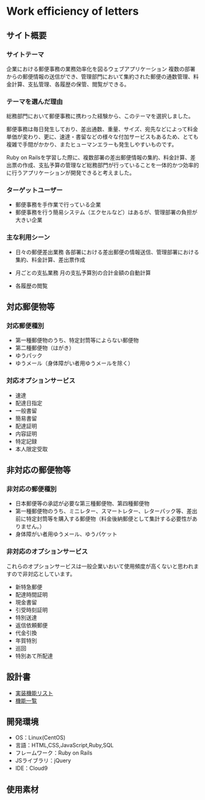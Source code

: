 # Work efficiency of letters

## サイト概要
### サイトテーマ
企業における郵便事務の業務効率化を図るウェブアプリケーション
複数の部署からの郵便情報の送信ができ、管理部門において集約された郵便の通数管理、料金計算、支払管理、各履歴の保管、閲覧ができる。

### テーマを選んだ理由
総務部門において郵便事務に携わった経験から、このテーマを選択しました。

郵便事務は毎日発生しており、差出通数、重量、サイズ、宛先などによって料金単価が変わり、更に、速達・書留などの様々な付加サービスもあるため、とても複雑で手間がかかり、またヒューマンエラーも発生しやすいものです。

Ruby on Railsを学習した際に、複数部署の差出郵便情報の集約、料金計算、差出票の作成、支払予算の管理など総務部門が行っていることを一体的かつ効率的に行うアプリケーションが開発できると考えました。

### ターゲットユーザー
- 郵便事務を手作業で行っている企業
- 郵便事務を行う簡易システム（エクセルなど）はあるが、管理部署の負担が大きい企業

### 主な利用シーン
- 日々の郵便差出業務
各部署における差出郵便の情報送信、管理部署における集約、料金計算、差出票作成

- 月ごとの支払業務
月の支払予算別の合計金額の自動計算

- 各履歴の閲覧

## 対応郵便物等
### 対応郵便種別
- 第一種郵便物のうち、特定封筒等によらない郵便物
- 第二種郵便物（はがき）
- ゆうパック
- ゆうメール（身体障がい者用ゆうメールを除く）

### 対応オプションサービス
- 速達
- 配達日指定
- 一般書留
- 簡易書留
- 配達証明
- 内容証明
- 特定記録
- 本人限定受取

## 非対応の郵便物等
### 非対応の郵便種別
- 日本郵便等の承認が必要な第三種郵便物、第四種郵便物
- 第一種郵便物のうち、ミニレター、スマートレター、レターパック等、差出前に特定封筒等を購入する郵便物（料金後納郵便として集計する必要性がありません。）
- 身体障がい者用ゆうメール、ゆうパケット

### 非対応のオプションサービス
これらのオプションサービスは一般企業いおいて使用頻度が高くないと思われますので非対応としています。
- 新特急郵便
- 配達時間証明
- 現金書留
- 引受時刻証明
- 特別送達
- 返信依頼郵便
- 代金引換
- 年賀特別
- 巡回
- 特別あて所配達

## 設計書
- [実装機能リスト](https://docs.google.com/spreadsheets/d/1_f2bJQGsdjx1IxGlhiqKCa9VgmaCknCL2PGkNGcC8qs/edit?usp=sharing)
- [機能一覧](https://docs.google.com/spreadsheets/d/1oKXWKaludEVDDqRBmxTHNCdtVEJwsssdkbfG9HlCyFM/edit?usp=sharing)

## 開発環境
- OS：Linux(CentOS)
- 言語：HTML,CSS,JavaScript,Ruby,SQL
- フレームワーク：Ruby on Rails
- JSライブラリ：jQuery
- IDE：Cloud9

## 使用素材